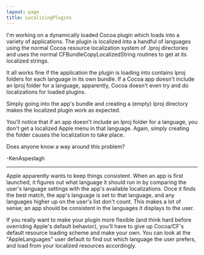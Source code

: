 ```yaml
---
layout: page
title: LocalizingPlugins
---
```




I'm working on a dynamically loaded Cocoa plugin which loads into a variety of applications.  The plugin is localized into a handful of languages using the normal Cocoa resource localization system of .lproj directories and uses the normal CFBundleCopyLocalizedString routines to get at its localized strings.  

It all works fine if the application the plugin is loading into contains lproj folders for each language in its own bundle.  If a Cocoa app doesn't include an lproj folder for a language, apparently, Cocoa doesn't even try and do localizations for loaded plugins.

Simply going into the app's bundle and creating a (empty) lproj directory makes the localized plugin work as expected.

You'll notice that if an app doesn't include an lproj folder for a language, you don't get a localized Apple menu in that language.  Again, simply creating the folder causes the localization to take place.

Does anyone know a way around this problem?

-KenAspeslagh

----

Apple apparently wants to keep things consistent. When an app is first launched, it figures out what language it should run in by comparing the user's language settings with the app's available localizations. Once it finds the best match, the app's language is set to that language, and any languages higher up on the user's list don't count. This makes a lot of sense; an app should be consistent in the languages it displays to the user.

If you really want to make your plugin more flexible (and think hard before overriding Apple's default behavior), you'll have to give up Cocoa/CF's default resource loading scheme and make your own. You can look at the "AppleLanguages" user default to find out which language the user prefers, and load from your localized resources accordingly.

